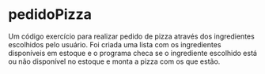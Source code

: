 # pedidoPizza
Um código exercício para realizar pedido de pizza através dos ingredientes escolhidos pelo usuário. Foi criada uma lista com os ingredientes disponíveis em estoque e o programa checa se o ingrediente escolhido está ou não disponível no estoque e monta a pizza com os que estão.
